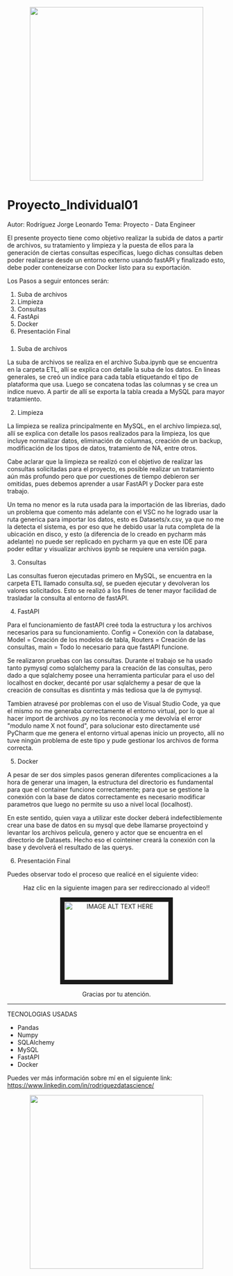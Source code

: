 <p align="center">
<img src="https://i.imgur.com/OAG522g.jpg"  height=400>
</p>



# Proyecto_Individual01
 Autor: Rodríguez Jorge Leonardo
 Tema: Proyecto - Data Engineer
 
 El presente proyecto tiene como objetivo realizar la subida de datos a partir de archivos, su tratamiento y limpieza y la puesta de ellos para la generación de ciertas consultas específicas, luego dichas consultas deben poder realizarse desde un entorno externo usando fastAPI y finalizado esto, debe poder conteneizarse con Docker listo para su exportación.
 
  Los Pasos a seguir entonces serán:
  1. Suba de archivos
  2. Limpieza
  3. Consultas
  4. FastApi
  5. Docker
  6. Presentación Final
 
 
 ###
 
1. Suba de archivos

 La suba de archivos se realiza en el archivo Suba.ipynb que se encuentra en la carpeta ETL, allí se explica con detalle la suba de los datos. En lineas generales, se creó un indice para cada tabla etiquetando el tipo de plataforma que usa. Luego se concatena todas las columnas y se crea un indice nuevo. A partir de allí se exporta la tabla creada a MySQL para mayor tratamiento.
 
2. Limpieza

 La limpieza se realiza principalmente en MySQL, en el archivo limpieza.sql, allí se explica con detalle los pasos realizados para la limpieza, los que incluye normalizar datos, eliminación de columnas, creación de un backup, modificación de los tipos de datos, tratamiento de NA, entre otros. 
 
  Cabe aclarar que la limpieza se realizó con el objetivo de realizar las consultas solicitadas para el proyecto, es posible realizar un tratamiento aún más profundo pero que por cuestiones de tiempo debieron ser omitidas, pues debemos aprender a usar FastAPI y Docker para este trabajo.
  
  Un tema no menor es la ruta usada para la importación de las librerias, dado un problema que comento más adelante con el VSC no he logrado usar la ruta generica para importar los datos, esto es Datasets/x.csv, ya que no me la detecta el sistema, es por eso que he debido usar la ruta completa de la ubicación en disco, y esto (a diferencia de lo creado en pycharm más adelante) no puede ser replicado en pycharm ya que en este IDE para poder editar y visualizar archivos ipynb se requiere una versión paga.
  
3. Consultas

 Las consultas fueron ejecutadas primero en MySQL, se encuentra en la carpeta ETL llamado consulta.sql, se pueden ejecutar y devolveran los valores solicitados. Esto se realizó a los fines de tener mayor facilidad de trasladar la consulta al entorno de fastAPI.
 
4. FastAPI 

Para el funcionamiento de fastAPI creé toda la estructura y los archivos necesarios para su funcionamiento. Config = Conexión con la database, Model = Creación de los modelos de tabla, Routers = Creación de las consultas, main = Todo lo necesario para que fastAPI funcione.

Se realizaron pruebas con las consultas. Durante el trabajo se ha usado tanto pymysql como sqlalchemy para la creación de las consultas, pero dado a que sqlalchemy posee una herramienta particular para el uso del localhost en docker, decanté por usar sqlalchemy a pesar de que la creación de consultas es disntinta y más tediosa que la de pymysql.

Tambien atravesé por problemas con el uso de Visual Studio Code, ya que el mismo no me generaba correctamente el entorno virtual, por lo que al hacer import de archivos .py no los reconocía y me devolvía el error "modulo name X not found", para solucionar esto directamente usé PyCharm que me genera el entorno virtual apenas inicio un proyecto, allí no tuve ningún problema de este tipo y pude gestionar los archivos de forma correcta.

5. Docker

 A pesar de ser dos simples pasos generan diferentes complicaciones a la hora de generar una imagen, la estructura del directorio es fundamental para que el container funcione correctamente; para que se gestione la conexión con la base de datos correctamente es necesario modificar parametros que luego no permite su uso a nivel local (localhost). 
 
  En este sentido, quien vaya a utilizar este docker deberá indefectiblemente crear una base de datos en su mysql que debe llamarse proyectoind y levantar los archivos pelicula, genero y actor que se encuentra en el directorio de Datasets. Hecho eso el cointeiner creará la conexión con la base y devolverá el resultado de las querys.
 
6. Presentación Final

 Puedes observar todo el proceso que realicé en el siguiente video:
 
  <p align="center">Haz clic en la siguiente imagen para ser redireccionado al video!!</p>
 <p align="center">
  
 <p align="center">
 <a href="http://www.youtube.com/watch?feature=player_embedded&v=oENQ5kqMzqo
" target="_blank"><img src="http://img.youtube.com/vi/oENQ5kqMzqo/0.jpg" 
alt="IMAGE ALT TEXT HERE" width="240" height="180" border="10" /></a>

</p>
 
 <p align="center">Gracias por tu atención.</p>
 <p align="center">
 
 ----------------------------------------------------------------------------------------------------------------------------------------------------------------------
 TECNOLOGIAS USADAS
 - Pandas
 - Numpy
 - SQLAlchemy
 - MySQL
 - FastAPI
 - Docker
 
 Puedes ver más información sobre mí en el siguiente link: https://www.linkedin.com/in/rodriguezdatascience/
 
 <p align="center">
<img src="https://gifimage.net/wp-content/uploads/2018/04/programacion-informatica-gif-2.gif"  height=400>
</p>
